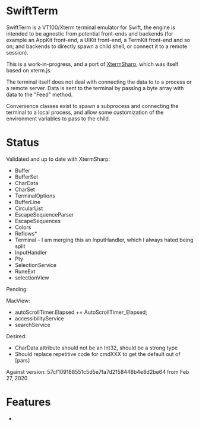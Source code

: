
SwiftTerm
=========

SwiftTerm is a VT100/Xterm terminal emulator for Swift, the engine is
intended to be agnostic from potential front-ends and backends (for example
an AppKit front-end, a UIKit front-end, a TermKit front-end and so on;
and backends to directly spawn a child shell, or connect it to a remote
session).

This is a work-in-progress, and a port of
[XtermSharp](https://github.com/migueldeicaza/XtermSharp), which was
itself based on xterm.js.

The terminal itself does not deal with connecting the data to to a process
or a remote server.   Data is sent to the terminal by passing a byte array
with data to the "Feed" method.

Convenience classes exist to spawn a subprocess and connecting the
terminal to a local process, and allow some customization of the
environment variables to pass to the child.

Status
======

Validated and up to date with XtermSharp:

* Buffer
* BufferSet
* CharData
* CharSet
* TerminalOptions
* BufferLine
* CircularList
* EscapeSequenceParser
* EscapeSequences
* Colors
* Reflows*
* Terminal - I am merging this an InputHandler, which I always hated being split
* InputHandler
* Pty
* SelectionService
* RuneExt
* selectionView

Pending:


MacView:
* autoScrollTimer.Elapsed += AutoScrollTimer_Elapsed;
* accessibilityService
* searchService

Desired:
* CharData.attribute should not be an Int32, should be a strong type
* Should replace repetitive code for cmdXXX to get the default out of [pars]


Against version: 57cf109188551c5d5e7fa7d2158448b4e8d2be64 from Feb 27, 2020

# Features

* 
